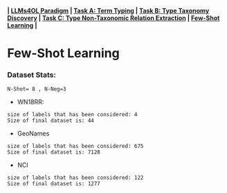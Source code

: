 **| [LLMs4OL Paradigm](../README.md#llms4ol-paradigm-setup) | [Task A: Term Typing](../TaskA/README.md) | [Task B: Type Taxonomy Discovery](../TaskB/README.md) | [Task C: Type Non-Taxonomic Relation Extraction](../TaskC/README.md) | [Few-Shot Learning](../FSL/README.md) |** 

# Few-Shot Learning

### Dataset Stats:

`N-Shot= 8 , N-Neg=3`

- WN18RR:
```
size of labels that has been considered: 4
Size of final dataset is: 44
```
- GeoNames
```
size of labels that has been considered: 675
Size of final dataset is: 7128
```
- NCI
```
size of labels that has been considered: 122
Size of final dataset is: 1277
```